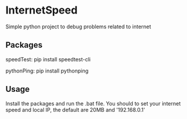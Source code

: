# InternetSpeed
Simple python project to debug problems related to internet

## Packages

speedTest: pip install speedtest-cli

pythonPing: pip install pythonping

## Usage
Install the packages and run the .bat file. You should to set your internet speed and local IP, the default are 20MB and '192.168.0.1'

